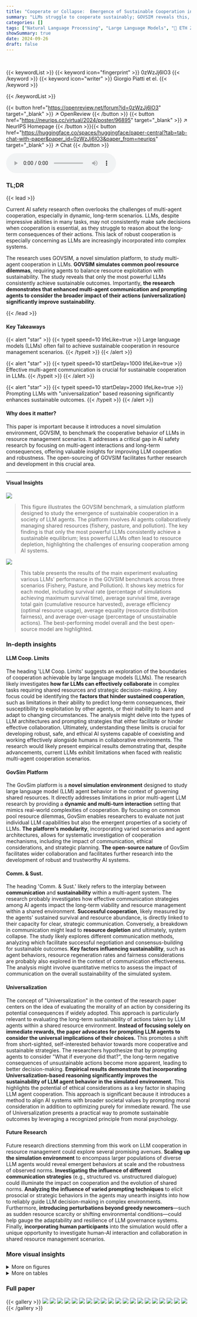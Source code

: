 ```yaml
---
title: "Cooperate or Collapse:  Emergence of Sustainable Cooperation in a Society of LLM Agents"
summary: "LLMs struggle to cooperate sustainably; GOVSIM reveals this, showing communication and 'universalization' reasoning improve outcomes."
categories: []
tags: ["Natural Language Processing", "Large Language Models", "🏢 ETH Zurich",]
showSummary: true
date: 2024-09-26
draft: false
---
```


<br>

{{< keywordList >}}
{{< keyword icon="fingerprint" >}} 0zWzJj6lO3 {{< /keyword >}}
{{< keyword icon="writer" >}} Giorgio Piatti et el. {{< /keyword >}}
 
{{< /keywordList >}}

{{< button href="https://openreview.net/forum?id=0zWzJj6lO3" target="_blank" >}}
↗ OpenReview
{{< /button >}}
{{< button href="https://neurips.cc/virtual/2024/poster/96895" target="_blank" >}}
↗ NeurIPS Homepage
{{< /button >}}{{< button href="https://huggingface.co/spaces/huggingface/paper-central?tab=tab-chat-with-paper&paper_id=0zWzJj6lO3&paper_from=neurips" target="_blank" >}}
↗ Chat
{{< /button >}}



<audio controls>
    <source src="https://ai-paper-reviewer.com/0zWzJj6lO3/podcast.wav" type="audio/wav">
    Your browser does not support the audio element.
</audio>


### TL;DR


{{< lead >}}

Current AI safety research often overlooks the challenges of multi-agent cooperation, especially in dynamic, long-term scenarios.  LLMs, despite impressive abilities in many tasks, may not consistently make safe decisions when cooperation is essential, as they struggle to reason about the long-term consequences of their actions. This lack of robust cooperation is especially concerning as LLMs are increasingly incorporated into complex systems.

The research uses GOVSIM, a novel simulation platform, to study multi-agent cooperation in LLMs.  **GOVSIM simulates common pool resource dilemmas**, requiring agents to balance resource exploitation with sustainability.  The study reveals that only the most powerful LLMs consistently achieve sustainable outcomes. Importantly, **the research demonstrates that enhanced multi-agent communication and prompting agents to consider the broader impact of their actions (universalization) significantly improve sustainability**.

{{< /lead >}}


#### Key Takeaways

{{< alert "star" >}}
{{< typeit speed=10 lifeLike=true >}} Large language models (LLMs) often fail to achieve sustainable cooperation in resource management scenarios. {{< /typeit >}}
{{< /alert >}}

{{< alert "star" >}}
{{< typeit speed=10 startDelay=1000 lifeLike=true >}} Effective multi-agent communication is crucial for sustainable cooperation in LLMs. {{< /typeit >}}
{{< /alert >}}

{{< alert "star" >}}
{{< typeit speed=10 startDelay=2000 lifeLike=true >}} Prompting LLMs with "universalization" based reasoning significantly enhances sustainable outcomes. {{< /typeit >}}
{{< /alert >}}

#### Why does it matter?
This paper is important because it introduces a novel simulation environment, GOVSIM, to benchmark the cooperative behavior of LLMs in resource management scenarios.  It addresses a critical gap in AI safety research by focusing on multi-agent interactions and long-term consequences, offering valuable insights for improving LLM cooperation and robustness.  The open-sourcing of GOVSIM facilitates further research and development in this crucial area.

------
#### Visual Insights



![](https://ai-paper-reviewer.com/0zWzJj6lO3/figures_1_1.jpg)

> This figure illustrates the GOVSIM benchmark, a simulation platform designed to study the emergence of sustainable cooperation in a society of LLM agents.  The platform involves AI agents collaboratively managing shared resources (fishery, pasture, and pollution). The key finding is that only the most powerful LLMs consistently achieve a sustainable equilibrium; less powerful LLMs often lead to resource depletion, highlighting the challenges of ensuring cooperation among AI systems.





![](https://ai-paper-reviewer.com/0zWzJj6lO3/tables_5_1.jpg)

> This table presents the results of the main experiment evaluating various LLMs' performance in the GOVSIM benchmark across three scenarios (Fishery, Pasture, and Pollution).  It shows key metrics for each model, including survival rate (percentage of simulations achieving maximum survival time), average survival time, average total gain (cumulative resource harvested), average efficiency (optimal resource usage), average equality (resource distribution fairness), and average over-usage (percentage of unsustainable actions).  The best-performing model overall and the best open-source model are highlighted.





### In-depth insights


#### LLM Coop. Limits
The heading 'LLM Coop. Limits' suggests an exploration of the boundaries of cooperation achievable by large language models (LLMs).  The research likely investigates **how far LLMs can effectively collaborate** in complex tasks requiring shared resources and strategic decision-making.  A key focus could be identifying the **factors that hinder sustained cooperation**, such as limitations in their ability to predict long-term consequences, their susceptibility to exploitation by other agents, or their inability to learn and adapt to changing circumstances.  The analysis might delve into the types of LLM architectures and prompting strategies that either facilitate or hinder effective collaboration.  Ultimately, understanding these limits is crucial for developing robust, safe, and ethical AI systems capable of coexisting and working effectively alongside humans in collaborative environments. The research would likely present empirical results demonstrating that, despite advancements, current LLMs exhibit limitations when faced with realistic multi-agent cooperation scenarios.

#### GovSim Platform
The GovSim platform is a **novel simulation environment** designed to study large language model (LLM) agent behavior in the context of governing shared resources.  It directly addresses limitations in prior multi-agent LLM research by providing a **dynamic and multi-turn interaction** setting that mimics real-world complexities of cooperation. By focusing on common pool resource dilemmas, GovSim enables researchers to evaluate not just individual LLM capabilities but also the emergent properties of a society of LLMs.  **The platform's modularity**, incorporating varied scenarios and agent architectures, allows for systematic investigation of cooperation mechanisms, including the impact of communication, ethical considerations, and strategic planning. **The open-source nature** of GovSim facilitates wider collaboration and facilitates further research into the development of robust and trustworthy AI systems.

#### Comm. & Sust.
The heading 'Comm. & Sust.' likely refers to the interplay between **communication** and **sustainability** within a multi-agent system.  The research probably investigates how effective communication strategies among AI agents impact the long-term viability and resource management within a shared environment.  **Successful cooperation**, likely measured by the agents' sustained survival and resource abundance, is directly linked to their capacity for clear, strategic communication.  Conversely, a breakdown in communication might lead to **resource depletion** and ultimately, system collapse.  The study likely explores different communication methods, analyzing which facilitate successful negotiation and consensus-building for sustainable outcomes.  **Key factors influencing sustainability**, such as agent behaviors, resource regeneration rates and fairness considerations are probably also explored in the context of communication effectiveness. The analysis might involve quantitative metrics to assess the impact of communication on the overall sustainability of the simulated system.

#### Universalization
The concept of "Universalization" in the context of the research paper centers on the idea of evaluating the morality of an action by considering its potential consequences if widely adopted.  This approach is particularly relevant to evaluating the long-term sustainability of actions taken by LLM agents within a shared resource environment. **Instead of focusing solely on immediate rewards, the paper advocates for prompting LLM agents to consider the universal implications of their choices.** This promotes a shift from short-sighted, self-interested behavior towards more cooperative and sustainable strategies.  The researchers hypothesize that by prompting agents to consider "What if everyone did that?", the long-term negative consequences of unsustainable actions become more apparent, leading to better decision-making.  **Empirical results demonstrate that incorporating Universalization-based reasoning significantly improves the sustainability of LLM agent behavior in the simulated environment.** This highlights the potential of ethical considerations as a key factor in shaping LLM agent cooperation. This approach is significant because it introduces a method to align AI systems with broader societal values by prompting moral consideration in addition to optimizing purely for immediate reward.  The use of Universalization presents a practical way to promote sustainable outcomes by leveraging a recognized principle from moral psychology.

#### Future Research
Future research directions stemming from this work on LLM cooperation in resource management could explore several promising avenues. **Scaling up the simulation environment** to encompass larger populations of diverse LLM agents would reveal emergent behaviors at scale and the robustness of observed norms.  **Investigating the influence of different communication strategies** (e.g., structured vs. unstructured dialogue) could illuminate the impact on cooperation and the evolution of shared norms.  **Analyzing the influence of varied prompting techniques** to elicit prosocial or strategic behaviors in the agents may unearth insights into how to reliably guide LLM decision-making in complex environments.  Furthermore, **introducing perturbations beyond greedy newcomers**—such as sudden resource scarcity or shifting environmental conditions—could help gauge the adaptability and resilience of LLM governance systems. Finally, **incorporating human participants** into the simulation would offer a unique opportunity to investigate human-AI interaction and collaboration in shared resource management scenarios.


### More visual insights

<details>
<summary>More on figures
</summary>


![](https://ai-paper-reviewer.com/0zWzJj6lO3/figures_2_1.jpg)

> This figure shows example prompts used in the GOVSIM simulation for the fishing scenario.  It illustrates the different types of prompts used to guide the LLM agent's behavior.  The prompts cover deciding how many fish to catch, formulating utterances for a group chat, and generating insights from the conversation.  These examples are detailed to demonstrate the different aspects of the agent's decision-making process.  More examples can be found in Appendix C of the paper.


![](https://ai-paper-reviewer.com/0zWzJj6lO3/figures_5_1.jpg)

> This figure shows two example simulation trajectories over 12 months.  The top line (dotted green) represents the total amount of shared resources available at the start of each month. The bars show how much of the shared resource each of the five agents harvested that month. One agent (red bars) is a newcomer introduced into an established community of agents. The figure illustrates how the community responds to the newcomer's actions, demonstrating either successful adaptation or collapse of cooperation.


![](https://ai-paper-reviewer.com/0zWzJj6lO3/figures_5_2.jpg)

> This figure shows two example trajectories of resource usage over 12 months.  The top panel (a) displays the baseline scenario without perturbation, showing relatively stable resource levels and consistent agent harvesting. The bottom panel (b) illustrates the impact of introducing a 'greedy newcomer' agent into an established community. The newcomer initially over-harvests the resource, causing a significant drop, but the established community adapts over time, resulting in a more stable outcome. This illustrates the model's ability to adapt to disturbances and maintain sustainability through collaboration.


![](https://ai-paper-reviewer.com/0zWzJj6lO3/figures_6_1.jpg)

> This figure shows the impact of communication on the sustainability of resource management in the GOVSIM simulation. Panel (a) compares the over-usage of resources in simulations with and without communication, demonstrating that the lack of communication significantly increases resource over-usage. Panel (b) breaks down the types of communication (information, negotiation, relational) used in the simulations and shows their relative proportions.


![](https://ai-paper-reviewer.com/0zWzJj6lO3/figures_7_1.jpg)

> This figure displays scatter plots illustrating the correlation between the accuracy scores of various LLMs on four reasoning tests and their average survival times within the GOVSIM simulation environment.  Each plot represents one of the four reasoning tests: simulation dynamics, sustainable action, sustainability threshold (assumption), and sustainability threshold (belief).  The x-axis shows the average accuracy score for each LLM on each test, and the y-axis represents the average survival time across the three scenarios. The plots visually demonstrate the relationship between LLM reasoning capabilities and their ability to achieve sustainable outcomes in the multi-agent resource management simulation.


![](https://ai-paper-reviewer.com/0zWzJj6lO3/figures_15_1.jpg)

> This figure shows a simplified flowchart of the GOVSIM simulation.  The simulation is divided into four phases: 1) Home phase, where agents plan their strategies for the next round based on past experiences; 2) Harvesting phase, where agents collect resources from a shared resource pool; 3) Discussion phase, where agents engage in communication and coordination to manage resources; and 4) Reflect phase (not shown in diagram), where the simulation updates the overall resource amount and agents reflect on the outcome of the round. The circular flow highlights the iterative nature of the simulation, showing how each phase leads into the next and impacts subsequent rounds.


![](https://ai-paper-reviewer.com/0zWzJj6lO3/figures_16_1.jpg)

> This figure illustrates the GOVSIM benchmark, a simulation platform designed to study the emergence of sustainable cooperation in a society of LLM agents.  The simulation involves three resource-sharing scenarios (fishery, pasture, and pollution) where agents must collectively manage the resource to avoid depletion.  The figure highlights the key finding that only the most powerful LLM agents consistently achieve sustainable resource management, with most agents failing to achieve a sustainable equilibrium, exhibiting a survival rate below 54%.


![](https://ai-paper-reviewer.com/0zWzJj6lO3/figures_17_1.jpg)

> This figure illustrates the GOVSIM benchmark, a simulation environment designed to study sustainable cooperation among AI agents.  The simulation involves three distinct resource-sharing scenarios: a fishery, a pasture, and a pollution scenario.  Each scenario presents a 'tragedy of the commons' challenge where agents must balance their individual interests with the long-term sustainability of the shared resource. The results presented show that only the most powerful LLMs consistently achieve a sustainable outcome, with the highest survival rate of all agents being less than 54%.


![](https://ai-paper-reviewer.com/0zWzJj6lO3/figures_17_2.jpg)

> This figure shows the number of tons of fish remaining in the lake at the end of each month for the 'Fishery' scenario of the GOVSIM experiment.  The experiment tests different LLMs' ability to sustainably manage a shared resource (the lake and its fish).  The results are plotted across different months, and each plot shows the performance of multiple LLMs, grouped by their family (e.g., open-source models like Llama-2, or closed-source models like GPT-4). The plot illustrates how different LLMs manage the resources, revealing whether they can achieve a sustainable equilibrium and avoid depleting the lake.


![](https://ai-paper-reviewer.com/0zWzJj6lO3/figures_18_1.jpg)

> This figure shows the number of tons of fish remaining in the lake at the end of each month for six different families of LLMs participating in the GOVSIM simulation. Each line represents a different LLM.  The plot visualizes how well each model manages the shared resources over a 12-month period.  It shows the sustainability of their fishing strategies and how well they avoid overfishing.  Models from the GPT and Llama families show more success at long-term sustainability than the Mistral and Claude models.


![](https://ai-paper-reviewer.com/0zWzJj6lO3/figures_19_1.jpg)

> This figure shows the number of tons of fish remaining in the lake at the end of each month for different LLMs tested in the GOVSIM environment. The x-axis represents the month, and the y-axis represents the number of tons of fish. Each line represents a different LLM, grouped by family (e.g., GPT models, Llama models).  The figure visualizes the sustainability of the fish population over time for each model.  The variations in the lines between different LLMs highlight the differing approaches to resource management exhibited by these models and the subsequent impact on the sustainability of the shared resource.


![](https://ai-paper-reviewer.com/0zWzJj6lO3/figures_20_1.jpg)

> This figure illustrates the GOVSIM benchmark's design.  It shows a community of AI agents interacting within three different resource-sharing scenarios: a fishery, a pasture, and a pollution-based scenario.  Each scenario presents a common-pool resource dilemma where agents must balance their individual needs with the long-term sustainability of the resource.  The key finding highlighted in the caption is that only the most powerful LLMs consistently achieve a sustainable equilibrium; most agents fail, resulting in a maximum survival rate of less than 54%.


![](https://ai-paper-reviewer.com/0zWzJj6lO3/figures_20_2.jpg)

> This figure shows the impact of communication on the sustainability of resource management in a multi-agent setting.  Panel (a) compares resource over-usage in scenarios with and without communication, demonstrating that a lack of communication leads to significantly more over-usage. Panel (b) breaks down the types of communication (information sharing, negotiation, and relational) observed in the scenarios, revealing that negotiation is the most prevalent form of communication.


![](https://ai-paper-reviewer.com/0zWzJj6lO3/figures_20_3.jpg)

> This figure displays scatter plots illustrating the correlation between the accuracy of Large Language Models (LLMs) on four reasoning tests and their survival time in the GOVSIM simulation.  The four reasoning tests assess the LLMs' understanding of simulation dynamics, ability to make sustainable choices in isolation, accurate calculation of the sustainability threshold assuming equal harvesting, and calculation of the threshold based on beliefs about other agents' actions. Each plot shows the correlation between the average accuracy across the three scenarios of GOVSIM and the average survival time, highlighting the relationship between reasoning abilities and the LLMs' success in achieving sustainable cooperation in the simulated environment.


![](https://ai-paper-reviewer.com/0zWzJj6lO3/figures_22_1.jpg)

> This figure shows the number of tons of fish remaining in the lake at the end of each month across different LLMs tested in the GOVSIM simulation's 'Fishery' scenario. The x-axis represents the month, and the y-axis represents the amount of fish remaining. Each line represents a different LLM, grouped by family (Claude-3, GPT, Llama-2, Llama-3, Mistral, and Qwen). The figure visually demonstrates the varying success of different LLMs in achieving sustainable fishing practices. Some LLMs maintain a relatively stable fish population throughout the simulation, indicating successful cooperation and resource management. In contrast, other LLMs lead to a rapid depletion of fish resources, highlighting their failure to achieve a sustainable equilibrium.


![](https://ai-paper-reviewer.com/0zWzJj6lO3/figures_23_1.jpg)

> This figure shows the number of tons of fish remaining in the lake at the end of each month for different LLMs. The experiment was conducted for 12 months to test the ability of different LLMs to manage resources sustainably. Each line represents a different LLM model or a group of related LLMs (grouped by family). As shown, most models failed to maintain sustainable resource management over the 12 months.  The graph offers a visual representation of the performance of each LLM in the sustainability test in the Fishery scenario.


![](https://ai-paper-reviewer.com/0zWzJj6lO3/figures_24_1.jpg)

> This figure shows the number of tons of fish remaining in the lake at the end of each month across different LLMs in the Fishery scenario of GOVSIM.  Each sub-figure represents a family of LLMs (Claude-3, GPT, Llama-2, Llama-3, Mistral, Qwen). The shaded area shows the standard deviation for the five runs with different random seeds performed for each model.  The results highlight the variability in sustainability between different LLMs, with some models showing complete collapse and others showing more sustainable resource management.


![](https://ai-paper-reviewer.com/0zWzJj6lO3/figures_31_1.jpg)

> This figure shows the number of tons of fish remaining in the lake at the end of each month over a 12-month simulation period.  Six different Large Language Models (LLMs) are evaluated in four different sub-groups; each sub-group consists of models with similar architectures. The models' performance in sustainably managing the fish resource is visualized, demonstrating the differences in their ability to cooperate in resource management.


![](https://ai-paper-reviewer.com/0zWzJj6lO3/figures_31_2.jpg)

> This figure shows the number of tons of fish remaining at the end of each month for different LLMs across five runs.  The x-axis shows the month, while the y-axis represents the number of tons of fish. The models are grouped by family (e.g., GPT, Llama, etc.) to visualize the performance differences between various LLMs in terms of their ability to sustain fish populations over time. It illustrates the results of the sustainability test described in Section 3.2, showcasing the wide variation in performance across the different LLMs and their inability to achieve long-term sustainability in most cases.


![](https://ai-paper-reviewer.com/0zWzJj6lO3/figures_32_1.jpg)

> This figure shows the number of tons of fish remaining in the lake at the end of each month during the sustainability test.  The experiment tracks the amount of fish remaining across different LLMs over 12 months. The models are grouped by their family (e.g., GPT, Llama).  The graph visually depicts the sustainability of different LLMs in managing a shared resource (fishery).  A higher remaining quantity of fish at the end of each month indicates better sustainability performance.


![](https://ai-paper-reviewer.com/0zWzJj6lO3/figures_32_2.jpg)

> The figure shows the number of tons of fish remaining in the lake at the end of each month over a year-long simulation across different LLMs. Each LLM's performance is plotted separately, illustrating the variability in their ability to sustain the shared resource (fish). The LLMs are grouped by family (e.g., GPT, Llama, etc.).  The graph visualizes how some LLMs maintain a healthy fish population while others lead to resource depletion, showcasing the benchmark's effectiveness in evaluating sustainable cooperation in LLMs.


![](https://ai-paper-reviewer.com/0zWzJj6lO3/figures_32_3.jpg)

> This figure shows the number of tons of fish remaining at the end of each month across different LLMs tested on the Fishery scenario within the GOVSIM framework. The x-axis shows the month, the y-axis shows the number of tons of fish remaining, and different colors represent different LLMs.  The plot helps to visualize the sustainability performance of each LLM agent, showing how their fishing strategies affected the long-term availability of the resource.


![](https://ai-paper-reviewer.com/0zWzJj6lO3/figures_32_4.jpg)

> This figure shows the number of tons of fish remaining in the lake at the end of each month for six different families of LLMs participating in the sustainability test.  Each family includes several different models.  The figure displays the results of the experiment described in section 3.2 of the paper, which examines whether different LLMs can achieve a sustainable balance in resource sharing scenarios.  The x-axis represents the month (1-12) and the y-axis represents the number of tons of fish remaining.  The graph helps visualize which LLMs and families of LLMs were better at maintaining sustainable fish populations.


![](https://ai-paper-reviewer.com/0zWzJj6lO3/figures_32_5.jpg)

> This figure displays the amount of fish remaining at the end of each month across multiple simulation runs, categorized by LLM model family.  The y-axis shows the quantity of fish left, and the x-axis represents the month. It illustrates how different LLMs manage the shared resource over time, highlighting their success or failure in achieving a sustainable equilibrium in a common pool resource dilemma.


![](https://ai-paper-reviewer.com/0zWzJj6lO3/figures_33_1.jpg)

> This figure displays the correlation between four reasoning test scores and average survival time across three scenarios within the GOVSIM simulation.  Each scatter plot shows a different reasoning test's correlation with survival time.  Higher scores on the reasoning tests generally correlate with longer survival times, indicating that stronger reasoning capabilities are linked to improved cooperation and sustainability in the multi-agent resource management task.


![](https://ai-paper-reviewer.com/0zWzJj6lO3/figures_33_2.jpg)

> This figure shows the positive effects of communication in achieving sustainable resource management. Panel (a) compares resource over-usage in scenarios with and without communication, demonstrating significantly less over-usage when communication is allowed. Panel (b) breaks down communication utterances into categories (information sharing, negotiation, relational) showing the preponderance of negotiation in successful resource management.


![](https://ai-paper-reviewer.com/0zWzJj6lO3/figures_33_3.jpg)

> This figure shows the number of tons of fish remaining at the end of each month in a fishery scenario over 12 months.  The experiment tests the ability of different LLMs to sustainably manage a shared resource.  Each model's performance is plotted separately, and models are grouped by their family (e.g., GPT, Llama). The plot illustrates how different LLMs behave differently in terms of their resource harvesting and thus their ability to maintain the sustainability of the resource. 


![](https://ai-paper-reviewer.com/0zWzJj6lO3/figures_33_4.jpg)

> This figure shows scatter plots illustrating the correlation between the accuracy of four reasoning tests and the survival time in the GOVSIM simulation across three scenarios.  The reasoning tests assess different aspects of LLM capabilities related to understanding simulation dynamics, choosing sustainable actions independently, calculating sustainability thresholds under assumptions, and calculating sustainability thresholds based on beliefs about others' actions.  The plots demonstrate that higher accuracy on these reasoning tasks correlates with longer survival times in the simulation, suggesting that these capabilities are crucial for successful cooperation and sustainability within a multi-agent system.


![](https://ai-paper-reviewer.com/0zWzJj6lO3/figures_33_5.jpg)

> This figure shows the impact of communication on sustainability in the context of a common pool resource dilemma.  Panel (a) compares resource over-usage in scenarios with and without communication, demonstrating a significant reduction in over-usage when communication is enabled. Panel (b) further analyzes the communication itself, classifying the utterances into three main types: information sharing, negotiation, and relational.  This breakdown highlights the different communication strategies employed during collaborative resource management.


![](https://ai-paper-reviewer.com/0zWzJj6lO3/figures_34_1.jpg)

> This figure shows scatter plots illustrating the correlation between the accuracy of Large Language Models (LLMs) on four reasoning tests and their survival time in the GOVSIM simulation.  The four reasoning tests assess the LLM's understanding of simulation dynamics, ability to make sustainable choices without interaction, ability to calculate sustainability thresholds with assumptions, and ability to estimate thresholds using beliefs about other agents.  The plots reveal a strong correlation between higher reasoning test accuracy and longer survival time in the simulation.


![](https://ai-paper-reviewer.com/0zWzJj6lO3/figures_34_2.jpg)

> This figure shows scatter plots illustrating the correlation between the accuracy of LLMs on four reasoning tests and their average survival time within the GOVSIM simulation environment.  The reasoning tests assess different aspects of the LLMs' capabilities, such as understanding simulation dynamics, making sustainable choices, calculating sustainability thresholds based on assumptions, and calculating sustainability thresholds based on beliefs about other agents' actions. The plots reveal a positive correlation between the accuracy on these reasoning tasks and the survival time within the simulation, indicating that LLMs with better reasoning skills tend to exhibit better cooperation and resource management in the GOVSIM environment.


![](https://ai-paper-reviewer.com/0zWzJj6lO3/figures_34_3.jpg)

> This figure displays scatter plots illustrating the correlation between the accuracy of Large Language Models (LLMs) on four reasoning tests and their average survival time in the GOVSIM simulation.  The four reasoning tests assess the LLMs' understanding of simulation dynamics, their ability to choose sustainable actions independently, their capacity to calculate the sustainability threshold with the assumption that all agents harvest equally, and their skill in determining the threshold based on beliefs about other agents' actions.  Each plot shows a different scenario (fishery, pasture, pollution) and higher survival times indicate better performance in the simulation.


![](https://ai-paper-reviewer.com/0zWzJj6lO3/figures_34_4.jpg)

> This figure presents scatter plots illustrating the correlation between the accuracy of LLMs on four reasoning tests and their average survival time in the GOVSIM simulation.  The reasoning tests assess different aspects of LLM capabilities relevant to successful cooperation in the resource management scenarios: understanding simulation dynamics, making sustainable decisions independently, calculating sustainable thresholds based on assumptions, and calculating thresholds based on beliefs about other agents' actions.  Higher accuracy on these tests generally corresponds to longer survival times in the simulation, indicating a positive relationship between reasoning ability and sustainable cooperative behavior.


![](https://ai-paper-reviewer.com/0zWzJj6lO3/figures_36_1.jpg)

> This figure displays scatter plots illustrating the correlation between the accuracy scores of various LLMs on four reasoning tests and their average survival time within the GOVSIM simulation.  The four reasoning tests assess different aspects of LLM capabilities related to the simulation: understanding simulation dynamics, making sustainable choices individually, calculating the sustainability threshold assuming equal resource harvesting by all agents, and calculating the sustainability threshold by forming beliefs about other agents' actions.  Each plot shows this correlation for a specific reasoning test, with the x-axis representing accuracy scores and the y-axis representing average survival time.  Higher survival times indicate greater success in the simulation, suggesting a positive correlation between strong reasoning abilities and achieving sustainable outcomes.


![](https://ai-paper-reviewer.com/0zWzJj6lO3/figures_37_1.jpg)

> This figure displays scatter plots illustrating the correlation between the accuracy of four reasoning tests and the average survival time across three different scenarios in the GOVSIM simulation.  Each plot represents a specific reasoning test: (a) simulation dynamics, (b) sustainable action, (c) sustainability threshold (assumption), and (d) sustainability threshold (beliefs). The x-axis shows the average accuracy of different LLMs on each test, while the y-axis represents their average survival time.  Higher scores indicate better performance in GOVSIM.


</details>




<details>
<summary>More on tables
</summary>


![](https://ai-paper-reviewer.com/0zWzJj6lO3/tables_21_1.jpg)
> This table lists the model names, sizes, VRAM requirements, and identifiers for the open-weight LLMs used in the experiments.  The VRAM column indicates the amount of video RAM needed to run each model. The Identifier column provides the specific name used to access each model from Hugging Face.

![](https://ai-paper-reviewer.com/0zWzJj6lO3/tables_21_2.jpg)
> This table shows the results of the main experiment comparing various LLMs' performance in the GOVSIM benchmark.  The table presents key metrics across three scenarios (fishery, pasture, pollution), aggregated across five runs for each model. Metrics include survival rate, survival time (with confidence intervals), total gain, efficiency, equality, and over-usage.  The best-performing model overall and the best-performing open-source model are highlighted for each metric.

![](https://ai-paper-reviewer.com/0zWzJj6lO3/tables_22_1.jpg)
> This table presents the results of the sustainability test conducted across three scenarios (fishery, pasture, and pollution) using fifteen different LLMs.  It shows the average performance metrics of each LLM across five runs for each scenario.  Metrics include survival rate, survival time, total gain, efficiency, equality, and over-usage. The table highlights the best-performing LLMs overall and among open-source models.

![](https://ai-paper-reviewer.com/0zWzJj6lO3/tables_23_1.jpg)
> This table presents the results of the default fishing experiment in the GOVSIM simulation.  It shows the performance of various LLMs (both open and closed weights) across key metrics. These metrics include survival rate (percentage of simulations reaching maximum survival time), survival time (number of months the simulation ran before collapse), total gain (cumulative reward), efficiency (resource utilization optimization), equality (distribution of resources among agents), and over-usage (percentage of actions exceeding sustainability). The best performing model overall and the best-performing open-weight model are highlighted for comparison. This data helps to understand which models demonstrate better cooperation and sustainability in the context of a common-pool resource management scenario.

![](https://ai-paper-reviewer.com/0zWzJj6lO3/tables_24_1.jpg)
> This table presents the results of the sustainability test in the GOVSIM environment across three scenarios (fishery, pasture, pollution) and five runs for each of fifteen LLMs.  The table shows the survival rate (percentage of runs reaching maximum survival time), mean survival time, total gain, efficiency, equality (using the Gini coefficient), and over-usage for each model.  The best-performing models are highlighted in bold, and the best open-weight models are underlined. The full Llama-2 results are in Appendix D.2.

![](https://ai-paper-reviewer.com/0zWzJj6lO3/tables_25_1.jpg)
> This table presents the changes in evaluation metrics (Survival Rate, Survival Time, Total Gain, Efficiency, Equality, and Over-usage) when using universalization compared to the default approach in the Fishery scenario. Positive values indicate improvement with universalization, and negative values indicate a decrease in performance.  The table shows that universalization generally leads to improvements in most metrics. The original scores before universalization can be found in Table 8.

![](https://ai-paper-reviewer.com/0zWzJj6lO3/tables_25_2.jpg)
> This table presents the results of the default fishing experiment in the GOVSIM simulation.  It shows the performance of various LLMs across several metrics including survival rate, survival time, total gain, efficiency, equality, and over-usage.  The best-performing model overall and the best-performing open-weights model are highlighted for easy comparison. The metrics provide insights into the ability of different LLMs to achieve sustainable resource management in a cooperative multi-agent setting.

![](https://ai-paper-reviewer.com/0zWzJj6lO3/tables_26_1.jpg)
> This table presents the results of the default experiment focusing on the fishery scenario. It shows the performance of various LLMs (both open-weights and closed-weights) across several metrics, including survival rate, survival time, total gain, efficiency, equality, and over-usage. The best-performing model for each metric is highlighted in bold, and the best-performing open-weight model is underlined. This table allows for a comparison of different LLMs in terms of their ability to achieve a sustainable outcome in a simulated environment.

![](https://ai-paper-reviewer.com/0zWzJj6lO3/tables_26_2.jpg)
> This table presents the results of the default fishing experiment in the GOVSIM simulation.  It shows the performance of various LLMs across several metrics, including the survival rate (percentage of simulations reaching maximum survival time), survival time (number of time steps survived), total gain (total reward accumulated), efficiency (optimal resource utilization), equality (resource distribution fairness), and overusage (percentage of actions exceeding the sustainability threshold). The best-performing model in each metric is highlighted in bold, and the best-performing open-weight model is underlined.  The data reveals the significant disparities in the ability of different LLMs to achieve sustainable outcomes in this cooperative resource management task.

![](https://ai-paper-reviewer.com/0zWzJj6lO3/tables_27_1.jpg)
> This table presents the results of the default sustainability test performed across three scenarios (fishery, pasture, pollution) and five runs for each of 15 different LLMs (7 open-weights and 8 closed-weights). For each LLM, the table shows the survival rate (percentage of runs reaching maximum survival time), the mean survival time (number of months before resource collapse), total gain, efficiency (how optimally the shared resource is utilized), equality (Gini coefficient), and resource overuse (percentage of actions exceeding the sustainability threshold). The best-performing model in each metric is highlighted.

![](https://ai-paper-reviewer.com/0zWzJj6lO3/tables_27_2.jpg)
> This table presents the results of the default fishing experiment in the GOVSIM simulation.  It shows the performance of various LLMs (both open-weight and closed-weight) across several key metrics. These metrics include the survival rate (percentage of simulations reaching maximum survival time), survival time (number of months the resource lasted), total gain (cumulative resources collected by the agent), efficiency (how optimally resources were used), equality (how equitably resources were distributed among agents), and over-usage (percentage of actions exceeding sustainable resource usage).  The table helps to compare the cooperative capabilities of the different LLMs in a common-pool resource dilemma.  Bold numbers highlight the top performer overall, while underlined values indicate the top open-weight model.

![](https://ai-paper-reviewer.com/0zWzJj6lO3/tables_28_1.jpg)
> This table presents the results of the default sustainability experiment across three scenarios (fishery, pasture, and pollution) and five runs for each of fifteen different LLMs.  The table summarizes key metrics for evaluating the sustainability of the LLM agents, including survival rate, survival time, total gain, efficiency, equality (Gini coefficient), and over-usage.  The best-performing models overall and within the open-weight LLMs are highlighted. Due to space limitations in the original paper, the complete results for Llama-2 models are included in Appendix D.2.

![](https://ai-paper-reviewer.com/0zWzJj6lO3/tables_28_2.jpg)
> This table presents the results of the default sustainability test conducted across three different resource-sharing scenarios (fishery, pasture, pollution) using fifteen different LLMs (both open and closed weights).  For each LLM, the table shows the survival rate (percentage of simulations reaching maximum survival time), average survival time, average total gain, average efficiency, average equality, and average over-usage.  The best-performing model overall and the best-performing open-weight model are highlighted. Note that detailed Llama-2 results are given in Appendix D.2.

![](https://ai-paper-reviewer.com/0zWzJj6lO3/tables_28_3.jpg)
> This table presents the results of an experiment comparing the performance of LLM agents in a resource-sharing scenario (fishery) under two conditions: one with a 'greedy newcomer' and another without. The 'greedy newcomer' is an agent programmed to prioritize its own gains without regard for community sustainability.  The table shows the survival rate, survival time, total gain, efficiency, equality, and over-usage metrics, allowing for a comparison of the impact of the newcomer on the overall performance of the community.

![](https://ai-paper-reviewer.com/0zWzJj6lO3/tables_28_4.jpg)
> This table presents the results of an experiment that tests the robustness of the sustainability strategies achieved by LLM agents when a 'greedy newcomer' is introduced into the system. The newcomer is an agent whose goal is to maximize their own profit, disregarding the welfare of others. The table compares the performance of the system with and without the newcomer, in terms of Survival Rate, Survival Time, Total Gain, Efficiency, Equality, and Over-usage. The results show that the introduction of a greedy newcomer significantly reduces the survival rate, survival time, and total gain, while increasing inequality and over-usage.

![](https://ai-paper-reviewer.com/0zWzJj6lO3/tables_28_5.jpg)
> This table presents the results of an experiment where a 'greedy newcomer' agent was introduced into a community of agents that had already established a cooperative equilibrium. The experiment was performed in the Fishery scenario of the GOVSIM simulation. The table compares the performance of the community with the newcomer against a default setting without a newcomer, showing the impact of the newcomer on various metrics such as survival rate, survival time, total gain, efficiency, equality, and over-usage.

![](https://ai-paper-reviewer.com/0zWzJj6lO3/tables_29_1.jpg)
> This table presents a comparison of the over-usage percentages in a fishery scenario with and without communication.  The metrics used for comparison include the survival time and the over-usage percentage.  The best results (lowest over-usage and highest survival time) for each model are highlighted, showing the effect of communication on sustainable resource management. 

![](https://ai-paper-reviewer.com/0zWzJj6lO3/tables_29_2.jpg)
> This table presents the results of an ablation study on the impact of communication in a multi-agent system, specifically focusing on a pasture resource-sharing scenario within the GOVSIM simulation environment.  It compares the survival time (a measure of sustainability) and over-usage (a measure of resource depletion) of AI agents in scenarios with and without communication. The data helps quantify the effect of communication on sustainable resource management by the AI agents.

![](https://ai-paper-reviewer.com/0zWzJj6lO3/tables_29_3.jpg)
> This table presents the results of an ablation study on the impact of communication on the sustainability of resource management in a multi-agent simulation.  It compares the survival time (how long the resource lasted before depletion) and the over-usage percentage (the proportion of times the resource was overused) for four different LLMs (Qwen-110B, Claude-3 Opus, GPT-4, and GPT-40) in scenarios with and without communication. The bold values indicate the better outcome for each LLM (either with or without communication).

![](https://ai-paper-reviewer.com/0zWzJj6lO3/tables_30_1.jpg)
> This table presents the results of the main experiment evaluating the performance of various LLMs in the GOVSIM environment across three different resource-sharing scenarios.  Key metrics reported include survival rate (percentage of successful runs), survival time (duration of successful runs), total gain (accumulated resource), efficiency (optimal resource utilization), equality (resource distribution fairness), and over-usage (excessive resource consumption). The table groups LLMs by type (open-source vs. closed-source) and highlights the best-performing models overall and among open-source LLMs.

![](https://ai-paper-reviewer.com/0zWzJj6lO3/tables_30_2.jpg)
> This table presents the results of an analysis of agent dialogues in the Fishery scenario of the GOVSIM simulation.  The utterances generated by different LLMs (Qwen-110B, Claude-3 Opus, GPT-4, and GPT-40) were categorized into three main types: Information, Negotiation, and Relational.  For each LLM, the table shows the mean proportion and standard deviation of utterances falling into each category.  These proportions reflect the communication styles and strategies employed by each LLM during the simulation.

![](https://ai-paper-reviewer.com/0zWzJj6lO3/tables_30_3.jpg)
> This table presents the results of an analysis of agent dialogues in the Fishery scenario of the GOVSIM simulation.  The dialogue utterances were categorized into three main types: Information Sharing, Negotiation, and Relational. For each model tested (Qwen-110B, Claude-3 Opus, GPT-4, and GPT-40), the table shows the mean proportion and standard deviation of utterances falling into each category.  These proportions reflect the communication strategies employed by different LLMs in this specific scenario.

![](https://ai-paper-reviewer.com/0zWzJj6lO3/tables_31_1.jpg)
> This table shows the distribution of different utterance types (information sharing, negotiation, relational) in conversations between AI agents in a fishing scenario. The data is broken down by the specific LLM model used, illustrating how different models use language in cooperative tasks.

![](https://ai-paper-reviewer.com/0zWzJj6lO3/tables_34_1.jpg)
> This table shows the results of the sustainability test for fifteen different LLMs across three scenarios (fishery, pasture, pollution).  For each LLM, it provides the survival rate (percentage of runs achieving maximum survival time), survival time (average number of time steps before resource collapse), total gain (sum of resources collected by the agent), efficiency (how optimally the shared resource is utilized), equality (Gini coefficient measuring resource distribution), and over-usage (percentage of actions exceeding the sustainability threshold).  The table highlights the best overall performance and the best performance among open-source LLMs.

![](https://ai-paper-reviewer.com/0zWzJj6lO3/tables_35_1.jpg)
> This table presents the results of the default fishing experiment in the GOVSIM simulation.  It shows the performance of various LLMs across several metrics: survival rate, survival time, total gain, efficiency, equality, and over-usage.  The best performing model overall and the best performing open-weight model are highlighted for each metric. This helps to evaluate the LLMs' ability to sustainably manage a shared resource and avoid depletion.

![](https://ai-paper-reviewer.com/0zWzJj6lO3/tables_36_1.jpg)
> This table presents the accuracy scores achieved by various LLMs (both open and closed weights models) on four sub-skill tests related to the 'Fishery' scenario in the GOVSIM benchmark.  The four tests assess the models' understanding of simulation dynamics, their ability to choose sustainable actions, their ability to calculate sustainability thresholds (under an assumption of equal harvesting), and their ability to estimate these thresholds based on beliefs about other agents' actions.  Higher scores indicate better performance on each sub-skill.

![](https://ai-paper-reviewer.com/0zWzJj6lO3/tables_37_1.jpg)
> This table presents the results of the default experiment for the 'Fishery' scenario in the GOVSIM benchmark.  It shows the performance of various LLMs (both open and closed source) across several key metrics, including survival rate, survival time, total gain, efficiency, equality, and over-usage.  The highest performing model in each category is indicated in bold, while the highest performing open-source model is underlined. This provides a quantitative comparison of different LLMs' abilities to achieve sustainable outcomes in a simulated resource management scenario.

![](https://ai-paper-reviewer.com/0zWzJj6lO3/tables_38_1.jpg)
> This table presents the aggregated results from an experiment evaluating the performance of various LLMs in three different resource-management scenarios within the GOVSIM framework.  The table shows key metrics across fifteen different LLMs, both open and closed-source.  Metrics include survival rate, survival time, total gain, efficiency, equality, and over-usage.  The best-performing models are highlighted, offering a comparison between open and closed-source LLMs.

</details>




### Full paper

{{< gallery >}}
<img src="https://ai-paper-reviewer.com/0zWzJj6lO3/1.png" class="grid-w50 md:grid-w33 xl:grid-w25" />
<img src="https://ai-paper-reviewer.com/0zWzJj6lO3/2.png" class="grid-w50 md:grid-w33 xl:grid-w25" />
<img src="https://ai-paper-reviewer.com/0zWzJj6lO3/3.png" class="grid-w50 md:grid-w33 xl:grid-w25" />
<img src="https://ai-paper-reviewer.com/0zWzJj6lO3/4.png" class="grid-w50 md:grid-w33 xl:grid-w25" />
<img src="https://ai-paper-reviewer.com/0zWzJj6lO3/5.png" class="grid-w50 md:grid-w33 xl:grid-w25" />
<img src="https://ai-paper-reviewer.com/0zWzJj6lO3/6.png" class="grid-w50 md:grid-w33 xl:grid-w25" />
<img src="https://ai-paper-reviewer.com/0zWzJj6lO3/7.png" class="grid-w50 md:grid-w33 xl:grid-w25" />
<img src="https://ai-paper-reviewer.com/0zWzJj6lO3/8.png" class="grid-w50 md:grid-w33 xl:grid-w25" />
<img src="https://ai-paper-reviewer.com/0zWzJj6lO3/9.png" class="grid-w50 md:grid-w33 xl:grid-w25" />
<img src="https://ai-paper-reviewer.com/0zWzJj6lO3/10.png" class="grid-w50 md:grid-w33 xl:grid-w25" />
<img src="https://ai-paper-reviewer.com/0zWzJj6lO3/11.png" class="grid-w50 md:grid-w33 xl:grid-w25" />
<img src="https://ai-paper-reviewer.com/0zWzJj6lO3/12.png" class="grid-w50 md:grid-w33 xl:grid-w25" />
<img src="https://ai-paper-reviewer.com/0zWzJj6lO3/13.png" class="grid-w50 md:grid-w33 xl:grid-w25" />
<img src="https://ai-paper-reviewer.com/0zWzJj6lO3/14.png" class="grid-w50 md:grid-w33 xl:grid-w25" />
<img src="https://ai-paper-reviewer.com/0zWzJj6lO3/15.png" class="grid-w50 md:grid-w33 xl:grid-w25" />
<img src="https://ai-paper-reviewer.com/0zWzJj6lO3/16.png" class="grid-w50 md:grid-w33 xl:grid-w25" />
<img src="https://ai-paper-reviewer.com/0zWzJj6lO3/17.png" class="grid-w50 md:grid-w33 xl:grid-w25" />
<img src="https://ai-paper-reviewer.com/0zWzJj6lO3/18.png" class="grid-w50 md:grid-w33 xl:grid-w25" />
<img src="https://ai-paper-reviewer.com/0zWzJj6lO3/19.png" class="grid-w50 md:grid-w33 xl:grid-w25" />
<img src="https://ai-paper-reviewer.com/0zWzJj6lO3/20.png" class="grid-w50 md:grid-w33 xl:grid-w25" />
{{< /gallery >}}